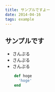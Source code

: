 ```yaml
---
title: サンプルですよー
date: 2014-04-16
tags: example
---
```


## サンプルです

- さんぷる
- さんぷる
- さんぷる

```ruby
    def hoge
      'hoge'
    end
```
